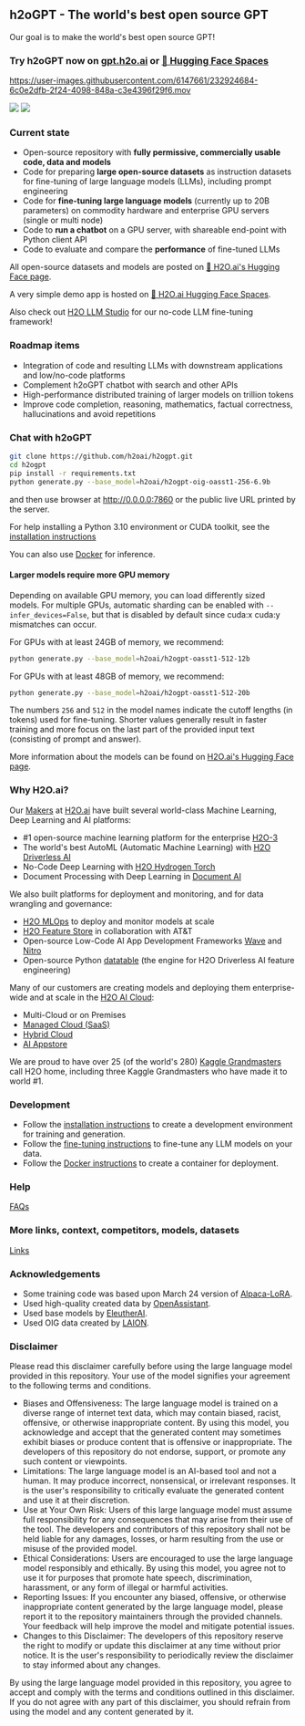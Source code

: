 ## h2oGPT - The world's best open source GPT

Our goal is to make the world's best open source GPT!

### Try h2oGPT now on [gpt.h2o.ai](https://gpt.h2o.ai/) or [🤗 Hugging Face Spaces](https://huggingface.co/spaces/h2oai/h2ogpt-chatbot)

https://user-images.githubusercontent.com/6147661/232924684-6c0e2dfb-2f24-4098-848a-c3e4396f29f6.mov

![](https://user-images.githubusercontent.com/6147661/233239878-de3b0fce-5425-4189-8095-5313c7817d58.png)
![](https://user-images.githubusercontent.com/6147661/233239861-e99f238c-dd5d-4dd7-ac17-6367f91f86ac.png)

### Current state

- Open-source repository with **fully permissive, commercially usable code, data and models**
- Code for preparing **large open-source datasets** as instruction datasets for fine-tuning of large language models (LLMs), including prompt engineering
- Code for **fine-tuning large language models** (currently up to 20B parameters) on commodity hardware and enterprise GPU servers (single or multi node)
- Code to **run a chatbot** on a GPU server, with shareable end-point with Python client API
- Code to evaluate and compare the **performance** of fine-tuned LLMs

All open-source datasets and models are posted on [🤗 H2O.ai's Hugging Face page](https://huggingface.co/h2oai/).

A very simple demo app is hosted on [🤗 H2O.ai Hugging Face Spaces](https://huggingface.co/spaces/h2oai/h2ogpt-oasst1-256-6.9b-hosted).

Also check out [H2O LLM Studio](https://github.com/h2oai/h2o-llmstudio) for our no-code LLM fine-tuning framework!

### Roadmap items

- Integration of code and resulting LLMs with downstream applications and low/no-code platforms
- Complement h2oGPT chatbot with search and other APIs
- High-performance distributed training of larger models on trillion tokens
- Improve code completion, reasoning, mathematics, factual correctness, hallucinations and avoid repetitions

### Chat with h2oGPT

```bash
git clone https://github.com/h2oai/h2ogpt.git
cd h2ogpt
pip install -r requirements.txt
python generate.py --base_model=h2oai/h2ogpt-oig-oasst1-256-6.9b
```
and then use browser at http://0.0.0.0:7860 or the public live URL printed by the server.

For help installing a Python 3.10 environment or CUDA toolkit, see the [installation instructions](INSTALL.md)

You can also use [Docker](INSTALL-DOCKER.md#containerized-installation-for-inference-on-linux-gpu-servers) for inference.

#### Larger models require more GPU memory

Depending on available GPU memory, you can load differently sized models. For multiple GPUs, automatic sharding can be enabled with `--infer_devices=False`, but that is disabled by default since cuda:x cuda:y mismatches can occur.

For GPUs with at least 24GB of memory, we recommend:
```bash
python generate.py --base_model=h2oai/h2ogpt-oasst1-512-12b
```
For GPUs with at least 48GB of memory, we recommend:
```bash
python generate.py --base_model=h2oai/h2ogpt-oasst1-512-20b
```
The numbers `256` and `512` in the model names indicate the cutoff lengths (in tokens) used for fine-tuning. Shorter values generally result in faster training and more focus on the last part of the provided input text (consisting of prompt and answer).

More information about the models can be found on [H2O.ai's Hugging Face page](https://huggingface.co/h2oai/).

### Why H2O.ai?

Our [Makers](https://h2o.ai/company/team/) at [H2O.ai](https://h2o.ai) have built several world-class Machine Learning, Deep Learning and AI platforms:
  - #1 open-source machine learning platform for the enterprise [H2O-3](https://github.com/h2oai/h2o-3)
  - The world's best AutoML (Automatic Machine Learning) with [H2O Driverless AI](https://h2o.ai/platform/ai-cloud/make/h2o-driverless-ai/)
  - No-Code Deep Learning with [H2O Hydrogen Torch](https://h2o.ai/platform/ai-cloud/make/hydrogen-torch/)
  - Document Processing with Deep Learning in [Document AI](https://h2o.ai/platform/ai-cloud/make/document-ai/)

We also built platforms for deployment and monitoring, and for data wrangling and governance:
  - [H2O MLOps](https://h2o.ai/platform/ai-cloud/operate/h2o-mlops/) to deploy and monitor models at scale
  - [H2O Feature Store](https://h2o.ai/platform/ai-cloud/make/feature-store/) in collaboration with AT&T
  - Open-source Low-Code AI App Development Frameworks [Wave](https://wave.h2o.ai/) and [Nitro](https://nitro.h2o.ai/)
  - Open-source Python [datatable](https://github.com/h2oai/datatable/) (the engine for H2O Driverless AI feature engineering)

Many of our customers are creating models and deploying them enterprise-wide and at scale in the [H2O AI Cloud](https://h2o.ai/platform/ai-cloud/):
  - Multi-Cloud or on Premises
  - [Managed Cloud (SaaS)](https://h2o.ai/platform/ai-cloud/managed)
  - [Hybrid Cloud](https://h2o.ai/platform/ai-cloud/hybrid)
  - [AI Appstore](https://docs.h2o.ai/h2o-ai-cloud/)

We are proud to have over 25 (of the world's 280) [Kaggle Grandmasters](https://h2o.ai/company/team/kaggle-grandmasters/) call H2O home, including three Kaggle Grandmasters who have made it to world #1.

### Development

- Follow the [installation instructions](INSTALL.md) to create a development environment for training and generation.
- Follow the [fine-tuning instructions](FINETUNE.md) to fine-tune any LLM models on your data.
- Follow the [Docker instructions](INSTALL-DOCKER.md) to create a container for deployment.

### Help

[FAQs](FAQ.md)

### More links, context, competitors, models, datasets

[Links](LINKS.md)

### Acknowledgements

* Some training code was based upon March 24 version of [Alpaca-LoRA](https://github.com/tloen/alpaca-lora/).
* Used high-quality created data by [OpenAssistant](https://open-assistant.io/).
* Used base models by [EleutherAI](https://www.eleuther.ai/).
* Used OIG data created by [LAION](https://laion.ai/blog/oig-dataset/).

### Disclaimer

Please read this disclaimer carefully before using the large language model provided in this repository. Your use of the model signifies your agreement to the following terms and conditions.

- Biases and Offensiveness: The large language model is trained on a diverse range of internet text data, which may contain biased, racist, offensive, or otherwise inappropriate content. By using this model, you acknowledge and accept that the generated content may sometimes exhibit biases or produce content that is offensive or inappropriate. The developers of this repository do not endorse, support, or promote any such content or viewpoints.
- Limitations: The large language model is an AI-based tool and not a human. It may produce incorrect, nonsensical, or irrelevant responses. It is the user's responsibility to critically evaluate the generated content and use it at their discretion.
- Use at Your Own Risk: Users of this large language model must assume full responsibility for any consequences that may arise from their use of the tool. The developers and contributors of this repository shall not be held liable for any damages, losses, or harm resulting from the use or misuse of the provided model.
- Ethical Considerations: Users are encouraged to use the large language model responsibly and ethically. By using this model, you agree not to use it for purposes that promote hate speech, discrimination, harassment, or any form of illegal or harmful activities.
- Reporting Issues: If you encounter any biased, offensive, or otherwise inappropriate content generated by the large language model, please report it to the repository maintainers through the provided channels. Your feedback will help improve the model and mitigate potential issues.
- Changes to this Disclaimer: The developers of this repository reserve the right to modify or update this disclaimer at any time without prior notice. It is the user's responsibility to periodically review the disclaimer to stay informed about any changes.

By using the large language model provided in this repository, you agree to accept and comply with the terms and conditions outlined in this disclaimer. If you do not agree with any part of this disclaimer, you should refrain from using the model and any content generated by it.